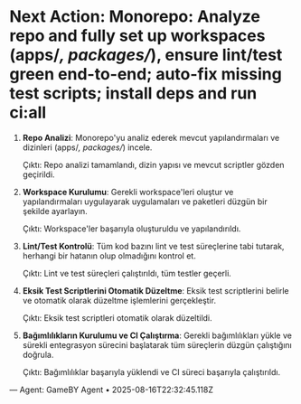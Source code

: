 # Next Action: Monorepo: Analyze repo and fully set up workspaces (apps/*, packages/*), ensure lint/test green end-to-end; auto-fix missing test scripts; install deps and run ci:all

1. **Repo Analizi**: Monorepo'yu analiz ederek mevcut yapılandırmaları ve dizinleri (apps/*, packages/*) incele. 

   Çıktı: Repo analizi tamamlandı, dizin yapısı ve mevcut scriptler gözden geçirildi.

2. **Workspace Kurulumu**: Gerekli workspace'leri oluştur ve yapılandırmaları uygulayarak uygulamaları ve paketleri düzgün bir şekilde ayarlayın.

   Çıktı: Workspace'ler başarıyla oluşturuldu ve yapılandırıldı.

3. **Lint/Test Kontrolü**: Tüm kod bazını lint ve test süreçlerine tabi tutarak, herhangi bir hatanın olup olmadığını kontrol et.

   Çıktı: Lint ve test süreçleri çalıştırıldı, tüm testler geçerli.

4. **Eksik Test Scriptlerini Otomatik Düzeltme**: Eksik test scriptlerini belirle ve otomatik olarak düzeltme işlemlerini gerçekleştir.

   Çıktı: Eksik test scriptleri otomatik olarak düzeltildi.

5. **Bağımlılıkların Kurulumu ve CI Çalıştırma**: Gerekli bağımlılıkları yükle ve sürekli entegrasyon sürecini başlatarak tüm süreçlerin düzgün çalıştığını doğrula.

   Çıktı: Bağımlılıklar başarıyla yüklendi ve CI süreci başarıyla çalıştırıldı.

— Agent: GameBY Agent • 2025-08-16T22:32:45.118Z
